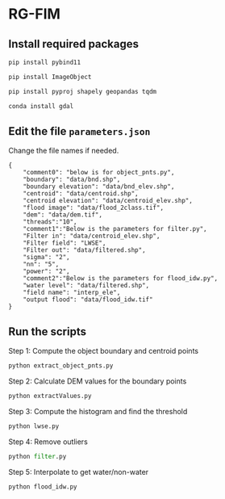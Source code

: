 # RG-FIM

## Install required packages
```python
pip install pybind11

pip install ImageObject

pip install pyproj shapely geopandas tqdm

conda install gdal
```

## Edit the file `parameters.json`
Change the file names if needed.
`````
{
    "comment0": "below is for object_pnts.py",
    "boundary": "data/bnd.shp",
    "boundary elevation": "data/bnd_elev.shp",
    "centroid": "data/centroid.shp",
    "centroid elevation": "data/centroid_elev.shp",
    "flood image": "data/flood_2class.tif",
    "dem": "data/dem.tif",
    "threads":"10",
    "comment1":"Below is the parameters for filter.py",
    "Filter in": "data/centroid_elev.shp",
    "Filter field": "LWSE",
    "Filter out": "data/filtered.shp",
    "sigma": "2",
    "nn": "5",
    "power": "2",
    "comment2":"Below is the parameters for flood_idw.py",
    "water level": "data/filtered.shp",
    "field name": "interp_ele",
    "output flood": "data/flood_idw.tif"
}
`````

## Run the scripts
Step 1: Compute the object boundary and centroid points
```python
python extract_object_pnts.py
```
Step 2: Calculate DEM values for the boundary points
```python
python extractValues.py
```
Step 3: Compute the histogram and find the threshold
```python
python lwse.py
```
Step 4: Remove outliers
```python
python filter.py
```
Step 5: Interpolate to get water/non-water
```python
python flood_idw.py
```
